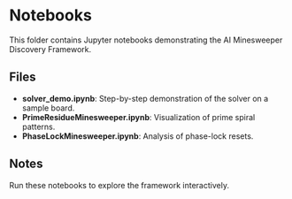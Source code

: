 # Notebooks

This folder contains Jupyter notebooks demonstrating the AI Minesweeper Discovery Framework.

## Files

- **solver_demo.ipynb**: Step-by-step demonstration of the solver on a sample board.
- **PrimeResidueMinesweeper.ipynb**: Visualization of prime spiral patterns.
- **PhaseLockMinesweeper.ipynb**: Analysis of phase-lock resets.

## Notes

Run these notebooks to explore the framework interactively.
